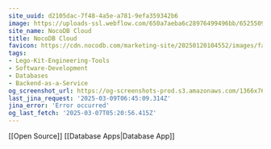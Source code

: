```yaml
---
site_uuid: d2105dac-7f48-4a5e-a781-9efa359342b6
image: https://uploads-ssl.webflow.com/650a7aeba6c28976499496bb/6525509952f7acbb92bc7b08_Cloud%20Thumbnail.webp
site_name: NocoDB Cloud
title: NocoDB Cloud
favicon: https://cdn.nocodb.com/marketing-site/20250120104552/images/favicon.png
tags:
- Lego-Kit-Engineering-Tools
- Software-Development
- Databases
- Backend-as-a-Service
og_screenshot_url: https://og-screenshots-prod.s3.amazonaws.com/1366x768/80/false/19a00d702844ac8ab3c52d73518b88b0638e420bd901041f747bd1dff4d65390.jpeg
last_jina_request: '2025-03-09T06:45:09.314Z'
jina_error: 'Error occurred'
og_last_fetch: '2025-03-07T05:20:56.415Z'
---
```

[[Open Source]] [[Database Apps|Database App]]


